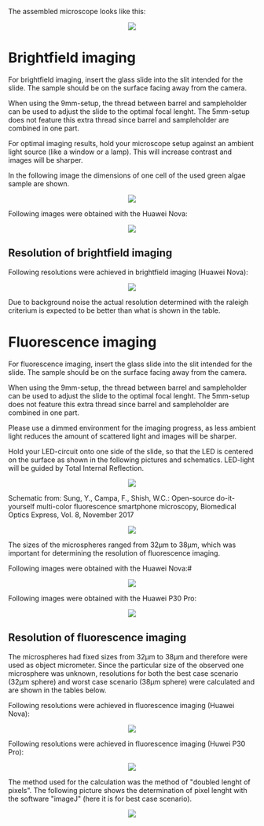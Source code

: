 The assembled microscope looks like this:

<p align="center">
  <img src="https://user-images.githubusercontent.com/58549170/114880475-636ad100-9e02-11eb-917e-3969230fc221.png">
</p>

# Brightfield imaging

For brightfield imaging, insert the glass slide into the slit intended for the slide. 
The sample should be on the surface facing away from the camera. 

When using the 9mm-setup, the thread between barrel and sampleholder can be used to adjust the slide to the optimal focal lenght. 
The 5mm-setup does not feature this extra thread since barrel and sampleholder are combined in one part. 

For optimal imaging results, hold your microscope setup against an ambient light source (like a window or a lamp). This will increase contrast and images will be sharper.

In the following image the dimensions of one cell of the used green algae sample are shown. 

<p align="center">
  <img src ="https://user-images.githubusercontent.com/58549170/130972961-6237bef8-923e-4e62-bc63-ab76178d2e8a.png">
</p>



Following images were obtained with the Huawei Nova:

<p align="center">
  <img src="https://user-images.githubusercontent.com/58549170/111808656-802fe980-88d4-11eb-8fb1-70a97a143acb.png">
</p>



## Resolution of brightfield imaging

Following resolutions were achieved in brightfield imaging (Huawei Nova):


<p align="center">
  <img src="https://user-images.githubusercontent.com/58549170/114883228-0290c800-9e05-11eb-9543-5c27217dec4f.png">
</p>

Due to background noise the actual resolution determined with the raleigh criterium is expected to be better than what is shown in the table. 


# Fluorescence imaging

For fluorescence imaging, insert the glass slide into the slit intended for the slide. 
The sample should be on the surface facing away from the camera. 

When using the 9mm-setup, the thread between barrel and sampleholder can be used to adjust the slide to the optimal focal lenght. 
The 5mm-setup does not feature this extra thread since barrel and sampleholder are combined in one part. 

Please use a dimmed environment for the imaging progress, as less ambient light reduces the amount of scattered light and images will be sharper.

Hold your LED-circuit onto one side of the slide, so that the LED is centered on the surface as shown in the following pictures and schematics. LED-light will be guided by Total Internal Reflection. 

<p align="center">
  <img src="https://user-images.githubusercontent.com/58549170/111811531-6b088a00-88d7-11eb-9411-250b065bc76b.png">
</p>


Schematic from: Sung, Y., Campa, F., Shish, W.C.: Open-source do-it-yourself multi-color fluorescence smartphone microscopy, Biomedical Optics Express, Vol. 8, November 2017


<p align="center">
  <img src="https://user-images.githubusercontent.com/58549170/111810841-bb331c80-88d6-11eb-9e74-58b2c9f9c7bf.png">
</p>


The sizes of the microspheres ranged from 32µm to 38µm, which was important for determining the resolution of fluorescence imaging.

Following images were obtained with the Huawei Nova:#


<p align="center">
  <img src="https://user-images.githubusercontent.com/58549170/111811835-c5a1e600-88d7-11eb-8dc1-f20176f3e3fc.png">
</p>



Following images were obtained with the Huawei P30 Pro:


<p align="center">
  <img src="https://user-images.githubusercontent.com/58549170/111812108-0e599f00-88d8-11eb-843b-f761433af32b.png">
</p>


## Resolution of fluorescence imaging

The microspheres had fixed sizes from 32µm to 38µm and therefore were used as object micrometer. Since the particular size of the observed one microsphere was unknown, resolutions for both the best case scenario (32µm sphere) and worst case scenario (38µm sphere) were calculated and are shown in the tables below.

Following resolutions were achieved in fluorescence imaging (Huawei Nova):


<p align="center">
  <img src="https://user-images.githubusercontent.com/58549170/114883133-ea20ad80-9e04-11eb-845b-7afa7cdfcea8.png">
</p>


Following resolutions were achieved in fluorescence imaging (Huwei P30 Pro):


<p align="center">
  <img src="https://user-images.githubusercontent.com/58549170/114883071-dd9c5500-9e04-11eb-9d08-39087823806d.png">
</p>






The method used for the calculation was the method of "doubled lenght of pixels". The following picture shows the determination of pixel lenght with the software "imageJ" (here it is for best case scenario).


<p align="center">
  <img src="https://user-images.githubusercontent.com/58549170/114882545-58b13b80-9e04-11eb-8c8b-2308e3ac2c22.png">
</p>

